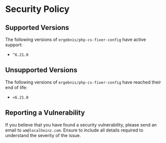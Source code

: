 # Security Policy

## Supported Versions

The following versions of `ergebnis/php-cs-fixer-config` have active support:

- `^6.21.0`

## Unsupported Versions

The following versions of `ergebnis/php-cs-fixer-config` have reached their end of life:

- `<6.21.0`

## Reporting a Vulnerability

If you believe that you have found a security vulnerability, please send an email to `am@localheinz.com`. Ensure to include all details required to understand the severity of the issue.
